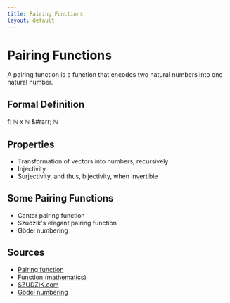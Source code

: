 ```yaml
---
title: Pairing Functions
layout: default
---
```


# Pairing Functions

A pairing function is a function that encodes two natural numbers into one
natural number.

## Formal Definition

f: &#x2115; x &#x2115; &#rarr; &#x2115;

## Properties

- Transformation of vectors into numbers, recursively
- Injectivity
- Surjectivity, and thus, bijectivity, when invertible

## Some Pairing Functions

- Cantor pairing function
- Szudzik's elegant pairing function
- G&#xF6;del numbering

## Sources

- [Pairing function](https://en.wikipedia.org/wiki/Pairing_function)
- [Function (mathematics)](https://en.wikipedia.org/wiki/Function_%28mathematics%29)
- [SZUDZIK.com](http://szudzik.com/)
- [G&#xF6;del numbering](https://en.wikipedia.org/wiki/G%C3%B6del_numbering)
